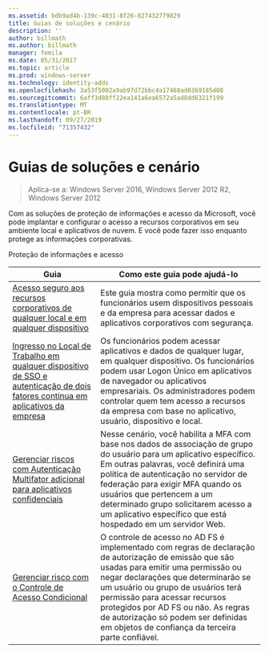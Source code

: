```yaml
---
ms.assetid: bdb9ad4b-139c-4031-8f26-827432779829
title: Guias de soluções e cenário
description: ''
author: billmath
ms.author: billmath
manager: femila
ms.date: 05/31/2017
ms.topic: article
ms.prod: windows-server
ms.technology: identity-adds
ms.openlocfilehash: 3a53f5002a9ab97d72bbc4a17468ad0369185d08
ms.sourcegitcommit: 6aff3d88ff22ea141a6ea6572a5ad8dd6321f199
ms.translationtype: MT
ms.contentlocale: pt-BR
ms.lasthandoff: 09/27/2019
ms.locfileid: "71357432"
---
```

# <a name="solutions-and-scenario-guides"></a>Guias de soluções e cenário

>Aplica-se a: Windows Server 2016, Windows Server 2012 R2, Windows Server 2012
 
  
Com as soluções de proteção de informações e acesso da Microsoft, você pode implantar e configurar o acesso a recursos corporativos em seu ambiente local e aplicativos de nuvem. E você pode fazer isso enquanto protege as informações corporativas.  
  
Proteção de informações e acesso  
  
|Guia|Como este guia pode ajudá-lo                                                                                                                                                                                                                                                                                                                                                                                                    
|-----|-----  
| [Acesso seguro aos recursos corporativos de qualquer local e em qualquer dispositivo](https://technet.microsoft.com/library/dn550982.aspx)|Este guia mostra como permitir que os funcionários usem dispositivos pessoais e da empresa para acessar dados e aplicativos corporativos com segurança.                                                                                                                                                                                    
| [Ingresso no Local de Trabalho em qualquer dispositivo de SSO e autenticação de dois fatores contínua em aplicativos da empresa](https://technet.microsoft.com/library/dn280945.aspx) | Os funcionários podem acessar aplicativos e dados de qualquer lugar, em qualquer dispositivo. Os funcionários podem usar Logon Único em aplicativos de navegador ou aplicativos empresariais. Os administradores podem controlar quem tem acesso a recursos da empresa com base no aplicativo, usuário, dispositivo e local.                                        
| [Gerenciar riscos com Autenticação Multifator adicional para aplicativos confidenciais](https://technet.microsoft.com/library/dn280949.aspx)| Nesse cenário, você habilita a MFA com base nos dados de associação de grupo do usuário para um aplicativo específico. Em outras palavras, você definirá uma política de autenticação no servidor de federação para exigir MFA quando os usuários que pertencem a um determinado grupo solicitarem acesso a um aplicativo específico que está hospedado em um servidor Web.  
| [Gerenciar risco com o Controle de Acesso Condicional](https://technet.microsoft.com/library/dn280937.aspx) | O controle de acesso no AD FS é implementado com regras de declaração de autorização de emissão que são usadas para emitir uma permissão ou negar declarações que determinarão se um usuário ou grupo de usuários terá permissão para acessar recursos protegidos por AD FS ou não. As regras de autorização só podem ser definidas em objetos de confiança da terceira parte confiável.
  


